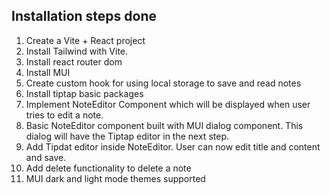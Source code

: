 ## Installation steps done

1. Create a Vite + React project
2. Install Tailwind with Vite.
3. Install react router dom
4. Install MUI
5. Create custom hook for using local storage to save and read notes
6. Install tiptap basic packages
7. Implement NoteEditor Component which will be displayed when user tries to edit a note.
8. Basic NoteEditor component built with MUI dialog component. This dialog will have the Tiptap editor in the next step.
9. Add Tipdat editor inside NoteEditor. User can now edit title and content and save.
10. Add delete functionality to delete a note
11. MUI dark and light mode themes supported